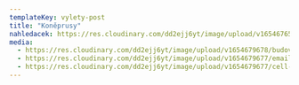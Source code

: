 ```yaml
---
templateKey: vylety-post
title: "Koněprusy"
nahledacek: https://res.cloudinary.com/dd2ejj6yt/image/upload/v1654676508/cld-sample-5.jpg
media:
  - https://res.cloudinary.com/dd2ejj6yt/image/upload/v1654679678/budova_oqtiba.jpg
  - https://res.cloudinary.com/dd2ejj6yt/image/upload/v1654679677/email_hjbtfm.svg
  - https://res.cloudinary.com/dd2ejj6yt/image/upload/v1654679677/cell-phone_jgvsrp.svg
---
```

